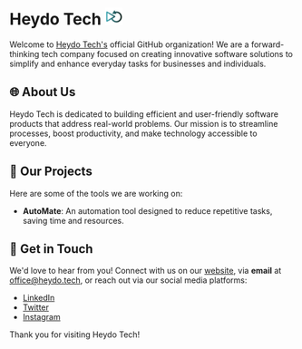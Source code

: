 # Heydo Tech <img src="logo.png" alt="Logo" width="30" height="30">

Welcome to [Heydo Tech's](https://heydo.tech) official GitHub organization! We are a forward-thinking tech company focused on creating innovative software solutions to simplify and enhance everyday tasks for businesses and individuals.

## 🌐 About Us
Heydo Tech is dedicated to building efficient and user-friendly software products that address real-world problems. Our mission is to streamline processes, boost productivity, and make technology accessible to everyone.

## 🚀 Our Projects
Here are some of the tools we are working on:
- **AutoMate**: An automation tool designed to reduce repetitive tasks, saving time and resources.

## 📢 Get in Touch
We'd love to hear from you! Connect with us on our [website](https://heydo.tech), via **email** at [office@heydo.tech](mailto:office@heydo.tech), or reach out via our social media platforms:
- [LinkedIn](https://www.linkedin.com/company/heydo-tech/)
- [Twitter](https://x.com/HeydoTech)
- [Instagram](https://www.instagram.com/heydo.tech/)

Thank you for visiting Heydo Tech!